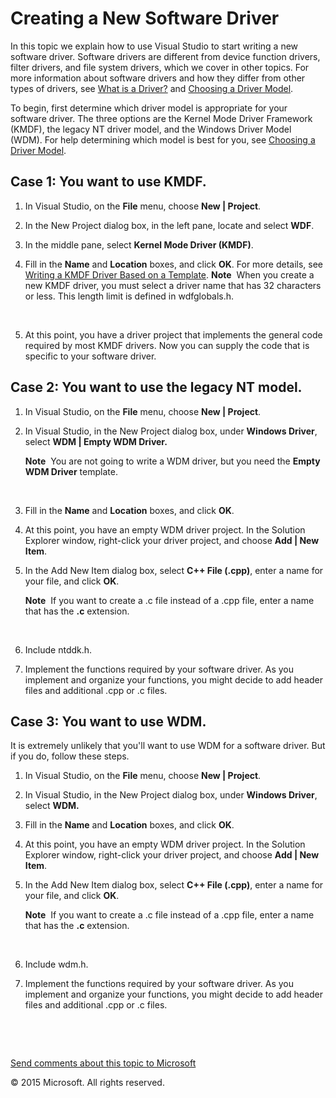 <span id="vsdriver.creating_a_new_software_driver"></span>Creating a New Software Driver
========================================================================================

In this topic we explain how to use Visual Studio to start writing a new software driver. Software drivers are different from device function drivers, filter drivers, and file system drivers, which we cover in other topics. For more information about software drivers and how they differ from other types of drivers, see [What is a Driver?](https://msdn.microsoft.com/en-us/Library/Windows/Hardware/Ff554678(v=vs.85).aspx) and [Choosing a Driver Model](https://msdn.microsoft.com/en-us/Library/Windows/Hardware/Ff554652(v=vs.85).aspx).

To begin, first determine which driver model is appropriate for your software driver. The three options are the Kernel Mode Driver Framework (KMDF), the legacy NT driver model, and the Windows Driver Model (WDM). For help determining which model is best for you, see [Choosing a Driver Model](https://msdn.microsoft.com/en-us/Library/Windows/Hardware/Ff554652(v=vs.85).aspx).

<span id="Case_1__You_want_to_use_KMDF."></span><span id="case_1__you_want_to_use_kmdf."></span><span id="CASE_1__YOU_WANT_TO_USE_KMDF."></span>Case 1: You want to use KMDF.
-----------------------------------------------------------------------------------------------------------------------------------------------------------------------------

1.  In Visual Studio, on the **File** menu, choose **New | Project**.
2.  In the New Project dialog box, in the left pane, locate and select **WDF**.
3.  In the middle pane, select **Kernel Mode Driver (KMDF)**.
4.  Fill in the **Name** and **Location** boxes, and click **OK**. For more details, see [Writing a KMDF Driver Based on a Template](https://msdn.microsoft.com/en-us/Library/Windows/Hardware/Hh439654(v=vs.85).aspx).
    **Note**  When you create a new KMDF driver, you must select a driver name that has 32 characters or less. This length limit is defined in wdfglobals.h.

     

5.  At this point, you have a driver project that implements the general code required by most KMDF drivers. Now you can supply the code that is specific to your software driver.

<span id="Case_2__You_want_to_use_the_legacy_NT_model."></span><span id="case_2__you_want_to_use_the_legacy_nt_model."></span><span id="CASE_2__YOU_WANT_TO_USE_THE_LEGACY_NT_MODEL."></span>Case 2: You want to use the legacy NT model.
-----------------------------------------------------------------------------------------------------------------------------------------------------------------------------------------------------------------------------------------

1.  In Visual Studio, on the **File** menu, choose **New | Project**.
2.  In Visual Studio, in the New Project dialog box, under **Windows Driver**, select **WDM | Empty WDM Driver.**

    **Note**  You are not going to write a WDM driver, but you need the **Empty WDM Driver** template.

     

3.  Fill in the **Name** and **Location** boxes, and click **OK**.
4.  At this point, you have an empty WDM driver project. In the Solution Explorer window, right-click your driver project, and choose **Add | New Item**.
5.  In the Add New Item dialog box, select **C++ File (.cpp)**, enter a name for your file, and click **OK**.

    **Note**  If you want to create a .c file instead of a .cpp file, enter a name that has the **.c** extension.

     

6.  Include ntddk.h.
7.  Implement the functions required by your software driver. As you implement and organize your functions, you might decide to add header files and additional .cpp or .c files.

<span id="Case_3__You_want_to_use_WDM."></span><span id="case_3__you_want_to_use_wdm."></span><span id="CASE_3__YOU_WANT_TO_USE_WDM."></span>Case 3: You want to use WDM.
-------------------------------------------------------------------------------------------------------------------------------------------------------------------------

It is extremely unlikely that you'll want to use WDM for a software driver. But if you do, follow these steps.

1.  In Visual Studio, on the **File** menu, choose **New | Project**.
2.  In Visual Studio, in the New Project dialog box, under **Windows Driver**, select **WDM.**
3.  Fill in the **Name** and **Location** boxes, and click **OK**.
4.  At this point, you have an empty WDM driver project. In the Solution Explorer window, right-click your driver project, and choose **Add | New Item**.
5.  In the Add New Item dialog box, select **C++ File (.cpp)**, enter a name for your file, and click **OK**.

    **Note**  If you want to create a .c file instead of a .cpp file, enter a name that has the **.c** extension.

     

6.  Include wdm.h.
7.  Implement the functions required by your software driver. As you implement and organize your functions, you might decide to add header files and additional .cpp or .c files.

 

 

[Send comments about this topic to Microsoft](mailto:wsddocfb@microsoft.com?subject=Documentation%20feedback%20[VsDriver\vsdriver]:%20Creating%20a%20New%20Software%20Driver%20%20RELEASE:%20(9/30/2015)&body=%0A%0APRIVACY%20STATEMENT%0A%0AWe%20use%20your%20feedback%20to%20improve%20the%20documentation.%20We%20don't%20use%20your%20email%20address%20for%20any%20other%20purpose,%20and%20we'll%20remove%20your%20email%20address%20from%20our%20system%20after%20the%20issue%20that%20you're%20reporting%20is%20fixed.%20While%20we're%20working%20to%20fix%20this%20issue,%20we%20might%20send%20you%20an%20email%20message%20to%20ask%20for%20more%20info.%20Later,%20we%20might%20also%20send%20you%20an%20email%20message%20to%20let%20you%20know%20that%20we've%20addressed%20your%20feedback.%0A%0AFor%20more%20info%20about%20Microsoft's%20privacy%20policy,%20see%20http://privacy.microsoft.com/en-us/default.aspx. "Send comments about this topic to Microsoft")

© 2015 Microsoft. All rights reserved.
